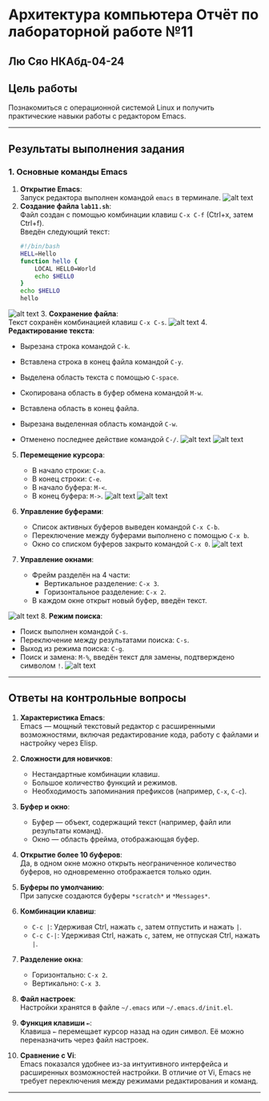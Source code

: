# Архитектура компьютера Отчёт по лабораторной работе №11

## Лю Сяо НКАбд-04-24

## Цель работы
Познакомиться с операционной системой Linux и получить практические навыки работы с редактором Emacs.

---

## Результаты выполнения задания

### 1. Основные команды Emacs
1. **Открытие Emacs**:  
   Запуск редактора выполнен командой `emacs` в терминале.
![alt text](image-1.png)
2. **Создание файла `lab11.sh`**:  
   Файл создан с помощью комбинации клавиш `C-x C-f` (Ctrl+x, затем Ctrl+f).  
   Введён следующий текст:  
   ```bash
   #!/bin/bash
   HELL=Hello
   function hello {
       LOCAL HELL0=World
       echo $HELL0
   }
   echo $HELLO
   hello
   ```
![alt text](image-2.png)
3. **Сохранение файла**:  
   Текст сохранён комбинацией клавиш `C-x C-s`.
![alt text](image-3.png)
4. **Редактирование текста**:  
   - Вырезана строка командой `C-k`. 

   - Вставлена строка в конец файла командой `C-y`.  

   - Выделена область текста с помощью `C-space`.  
   
   - Скопирована область в буфер обмена командой `M-w`.  
   - Вставлена область в конец файла.  
   - Вырезана выделенная область командой `C-w`.  
   - Отменено последнее действие командой `C-/`.
    ![alt text](image-4.png)
   ![alt text](image-5.png)
5. **Перемещение курсора**:  
   - В начало строки: `C-a`.  
   - В конец строки: `C-e`.  
   - В начало буфера: `M-<`.  
   - В конец буфера: `M->`.
![alt text](image-6.png)
![alt text](image-7.png)
6. **Управление буферами**:  
   - Список активных буферов выведен командой `C-x C-b`.  
   - Переключение между буферами выполнено с помощью `C-x b`.  
   - Окно со списком буферов закрыто командой `C-x 0`.
![alt text](image-9.png)


7. **Управление окнами**:  
   - Фрейм разделён на 4 части:  
     - Вертикальное разделение: `C-x 3`.  
     - Горизонтальное разделение: `C-x 2`.  
   - В каждом окне открыт новый буфер, введён текст.

![alt text](image-10.png)
8. **Режим поиска**:  
   - Поиск выполнен командой `C-s`.  
   - Переключение между результатами поиска: `C-s`.  
   - Выход из режима поиска: `C-g`.  
   - Поиск и замена: `M-%`, введён текст для замены, подтверждено символом `!`.
![alt text](image-11.png)
---

## Ответы на контрольные вопросы

1. **Характеристика Emacs**:  
   Emacs — мощный текстовый редактор с расширенными возможностями, включая редактирование кода, работу с файлами и настройку через Elisp.

2. **Сложности для новичков**:  
   - Нестандартные комбинации клавиш.  
   - Большое количество функций и режимов.  
   - Необходимость запоминания префиксов (например, `C-x`, `C-c`).

3. **Буфер и окно**:  
   - Буфер — объект, содержащий текст (например, файл или результаты команд).  
   - Окно — область фрейма, отображающая буфер.

4. **Открытие более 10 буферов**:  
   Да, в одном окне можно открыть неограниченное количество буферов, но одновременно отображается только один.

5. **Буферы по умолчанию**:  
   При запуске создаются буферы `*scratch*` и `*Messages*`.

6. **Комбинации клавиш**:  
   - `C-c |`: Удерживая Ctrl, нажать `c`, затем отпустить и нажать `|`.  
   - `C-c C-|`: Удерживая Ctrl, нажать `c`, затем, не отпуская Ctrl, нажать `|`.

7. **Разделение окна**:  
   - Горизонтально: `C-x 2`.  
   - Вертикально: `C-x 3`.

8. **Файл настроек**:  
   Настройки хранятся в файле `~/.emacs` или `~/.emacs.d/init.el`.

9. **Функция клавиши `←`**:  
   Клавиша `←` перемещает курсор назад на один символ. Её можно переназначить через файл настроек.

10. **Сравнение с Vi**:  
    Emacs показался удобнее из-за интуитивного интерфейса и расширенных возможностей настройки. В отличие от Vi, Emacs не требует переключения между режимами редактирования и команд.

---